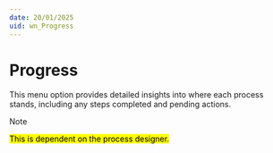 ```yaml
---
date: 20/01/2025
uid: wn_Progress
---
```


# Progress

This menu option provides detailed insights into where each process stands, including any steps completed and pending actions.

>[!NOTE]
> <mark> This is dependent on the process designer.</mark>

